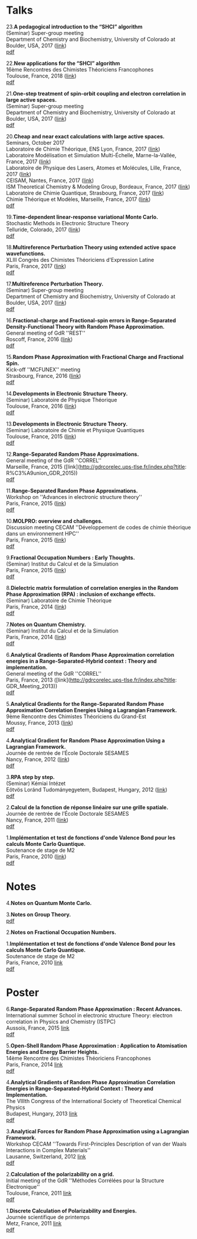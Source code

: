 # Talks

23.**A pedagogical introduction to the “SHCI” algorithm**  
 (Seminar) Super-group meeting  
 Department of Chemistry and Biochemistry, University of Colorado at Boulder, USA, 2017
 ([link](http://www.colorado.edu/lab/sharmagroup/))  
 [pdf](doc/talk_20181029.pdf)

22.**New applications for the “SHCI” algorithm**  
 16ème Rencontres des Chimistes Théoriciens Francophones  
 Toulouse, France, 2018
 ([link](https://rctf2018.sciencesconf.org/))  
 [pdf](doc/talk_201810.pdf)

21.**One-step treatment of spin-orbit coupling and electron correlation in large active spaces.**  
 (Seminar) Super-group meeting  
 Department of Chemistry and Biochemistry, University of Colorado at Boulder, USA, 2017
 ([link](http://www.colorado.edu/lab/sharmagroup/))  
 [pdf](doc/talk_201711.pdf)

20.**Cheap and near exact calculations with large active spaces.**  
 Seminars, October 2017  
 Laboratoire de Chimie Théorique, ENS Lyon, France, 2017
 ([link](http://www.ens-lyon.fr/CHIMIE/recherche/Teams/Chimie_Theorique/))  
 Laboratoire Modélisation et Simulation Multi-Échelle, Marne-la-Vallée, France, 2017
 ([link](http://msme.u-pem.fr/equipe-chimie-theorique/accueil/))  
 Laboratoire de Physique des Lasers, Atomes et Molécules, Lille, France, 2017
 ([link](http://www.phlam.univ-lille1.fr/?lang=fr))  
 CEISAM, Nantes, France, 2017
 ([link](http://www.sciences.univ-nantes.fr/CEISAM/index.php?page=22&amp;lang=FR))  
 ISM Theoretical Chemistry &amp; Modeling Group, Bordeaux, France, 2017
 ([link](http://theo.ism.u-bordeaux1.fr/))  
 Laboratoire de Chimie Quantique, Strasbourg, France, 2017
 ([link](https://quantique.u-strasbg.fr/doku.php?id=fr:start))  
 Chimie Théorique et Modèles, Marseille, France, 2017
 ([link](http://ism2.univ-amu.fr/fr/ctom/ctom))  
 [pdf](doc/talk_201710.pdf)

19.**Time-dependent linear-response variational Monte Carlo.**  
 Stochastic Methods in Electronic Structure Theory  
 Telluride, Colorado, 2017
 ([link](https://www.telluridescience.org/meetings/workshop-details?wid=628))  
 [pdf](doc/talk_20170721.pdf)

18.**Multireference Perturbation Theory using extended active space wavefunctions.**  
 XLIII Congrès des Chimistes Théoriciens d'Expression Latine  
 Paris, France, 2017
 ([link](https://chitelparis2017.sciencesconf.org/))  
 [pdf](doc/talk_20170704.pdf)

17.**Multireference Perturbation Theory.**  
 (Seminar) Super-group meeting  
 Department of Chemistry and Biochemistry, University of Colorado at Boulder, USA, 2017
 ([link](http://www.colorado.edu/lab/sharmagroup/))  
 [pdf](doc/talk_201704.pdf)

16.**Fractional-charge and Fractional-spin errors in Range-Separated Density-Functional Theory with Random Phase Approximation.**  
 General meeting of GdR ''REST''  
 Roscoff, France, 2016
 ([link](http://gdr-rest.polytechnique.fr/roscoff_meeting/))  
 [pdf](doc/talk_201605.pdf)

15.**Random Phase Approximation with Fractional Charge and Fractional Spin.**  
 Kick-off ''MCFUNEX'' meeting  
 Strasbourg, France, 2016
 ([link](https://quantique.u-strasbg.fr/MCFUNEX/doku.php?id=start&amp;#mcfunexmulti-configurational_density-functional_theories_for_excited_states))  
 [pdf](doc/talk_201604.pdf)

14.**Developments in Electronic Structure Theory.**  
 (Seminar) Laboratoire de Physique Théorique  
 Toulouse, France, 2016
 ([link](http://www.lpt.ups-tlse.fr/?lang=en))  
 [pdf](doc/talk_201603.pdf)

13.**Developments in Electronic Structure Theory.**  
 (Seminar) Laboratoire de Chimie et Physique Quantiques  
 Toulouse, France, 2015
 ([link](http://www.lcpq.ups-tlse.fr/?lang=en))  
 [pdf](doc/talk_201509.pdf)

12.**Range-Separated Random Phase Approximations.**  
 General meeting of the GdR ''CORREL''  
 Marseille, France, 2015
 ([link](http://gdrcorelec.ups-tlse.fr/index.php?title: R%C3%A9union_GDR_2015))  
 [pdf](doc/talk_201507.pdf)

11.**Range-Separated Random Phase Approximations.**  
 Workshop on ''Advances in electronic structure theory''  
 Paris, France, 2015
 ([link](https://wiki.lct.jussieu.fr/workshop/index.php/Workshop_on_%22Advances_in_electronic_structure_theory%22))  
 [pdf](doc/talk_201504.pdf)

10.**MOLPRO: overview and challenges.**  
 Discussion meeting CECAM ''Développement de codes de chimie théorique dans un environnement HPC''  
 Paris, France, 2015
 ([link](http://chimiehpc.sciencesconf.org))  
 [pdf](doc/talk_201503.pdf)

9.**Fractional Occupation Numbers : Early Thoughts.**  
 (Seminar) Institut du Calcul et de la Simulation  
 Paris, France, 2015
 ([link](http://iscd.upmc.fr/))  
 [pdf](doc/talk_201501.pdf)

8.**Dielectric matrix formulation of correlation energies in the Random Phase Approximation (RPA) : inclusion of exchange effects.**  
 (Seminar) Laboratoire de Chimie Théorique  
 Paris, France, 2014
 ([link](http://www.lct.jussieu.fr/accueil.html?lang=en))  
 [pdf](doc/talk_2014b.pdf)

7.**Notes on Quantum Chemistry.**  
 (Seminar) Institut du Calcul et de la Simulation  
 Paris, France, 2014
 ([link](http://iscd.upmc.fr/))  
 [pdf](doc/talk_2014.pdf)

6.**Analytical Gradients of Random Phase Approximation correlation energies in a Range-Separated-Hybrid context : Theory and implementation.**  
 General meeting of the GdR ''CORREL''  
 Paris, France, 2013
 ([link](http://gdrcorelec.ups-tlse.fr/index.php?title: GDR_Meeting_2013))  
 [pdf](doc/talk_201311.pdf)

5.**Analytical Gradients for the Range-Separated Random Phase Approximation Correlation Energies Using a Lagrangian Framework.**  
 9ème Rencontre des Chimistes Théoriciens du Grand-Est  
 Moussy, France, 2013
 ([link](https://p3m.univ-reims.fr/news/1/Invitation_au_colloque_9RCTGE))  
 [pdf](doc/talk_201306.pdf)

4.**Analytical Gradient for Random Phase Approximation Using a Lagrangian Framework.**  
 Journée de rentrée de l’École Doctorale SESAMES  
 Nancy, France, 2012
 ([link](http://sesames.univ-lorraine.fr/))  
 [pdf](doc/talk_201211.pdf)

3.**RPA step by step.**  
 (Seminar) Kémiai Intézet  
 Eötvös Loránd Tudományegyetem, Budapest, Hungary, 2012
 ([link](http://www.chem.elte.hu/en/main))  
 [pdf](doc/talk_201204.pdf)

2.**Calcul de la fonction de réponse linéaire sur une grille spatiale.**  
 Journée de rentrée de l’École Doctorale SESAMES  
 Nancy, France, 2011
 ([link](http://sesames.univ-lorraine.fr/))  
 [pdf](doc/talk_201111.pdf)

1.**Implémentation et test de fonctions d'onde Valence Bond pour les calculs Monte Carlo Quantique.**  
 Soutenance de stage de M2  
 Paris, France, 2010
 ([link](http://www.chimie.ens.fr/?q=en/M2_chemistry))  
 [pdf](doc/defence_m2.pdf)

# Notes

4.**Notes on Quantum Monte Carlo.**  

3.**Notes on Group Theory.**  
 [pdf](doc/notes_grouptheory.pdf)

2.**Notes on Fractional Occupation Numbers.**  

1.**Implémentation et test de fonctions d'onde Valence Bond pour les calculs Monte Carlo Quantique.**  
 Soutenance de stage de M2  
 Paris, France, 2010
 [link](http://www.chimie.ens.fr/?q=en/M2_chemistry)  
 [pdf](doc/defence_m2.pdf)

# Poster

6.**Range-Separated Random Phase Approximation : Recent Advances.**  
 International summer School in electronic structure Theory: electron correlation in Physics and Chemistry (ISTPC)  
 Aussois, France, 2015
 [link](http://quantique.u-strasbg.fr/ISTPC2015/doku.php?id=start)  
 [pdf](doc/poster_201506.pdf)

5.**Open-Shell Random Phase Approximation : Application to Atomisation Energies and Energy Barrier Heights.**  
 14ème Rencontre des Chimistes Théoriciens Francophones  
 Paris, France, 2014
 [link](http://rctf2014.sciencesconf.org/)  
 [pdf](doc/poster_201407.pdf)

4.**Analytical Gradients of Random Phase Approximation Correlation Energies in Range-Separated-Hybrid Context : Theory and Implementation.**  
 The VIIIth Congress of the International Society of Theoretical Chemical Physics  
 Budapest, Hungary, 2013
 [link](http://coulson.chem.elte.hu/istcp8/index.php)  
 [pdf](doc/poster_201308.pdf)

3.**Analytical Forces for Random Phase Approximation using a Lagrangian Framework.**  
 Workshop CECAM ''Towards First-Principles Description of van der Waals Interactions in Complex Materials''  
 Lausanne, Switzerland, 2012
 [link](http://www.cecam.org/workshop-0-791.html)  
 [pdf](doc/poster_201210.pdf)

2.**Calculation of the polarizability on a grid.**  
 Initial meeting of the GdR ''Méthodes Corrélées pour la Structure Électronique''  
 Toulouse, France, 2011
 [link](https://mussard.github.io/)  
 [pdf](doc/poster_201110.pdf)

1.**Discrete Calculation of Polarizability and Energies.**  
 Journée scientifique de printemps  
 Metz, France, 2011
 [link](http://sesames.univ-lorraine.fr/)  
 [pdf](doc/poster_201104.pdf)



